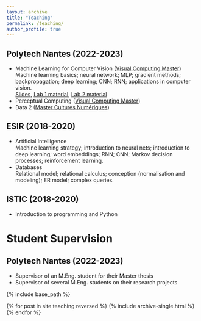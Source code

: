 ```yaml
---
layout: archive
title: "Teaching"
permalink: /teaching/
author_profile: true
---
```


## Polytech Nantes (2022-2023)


* Machine Learning for Computer Vision ([Visual Computing Master](https://polytech.univ-nantes.fr/fr/les-formations/masters-internationaux/visual-computing-masters-degree-vico))
Machine learning basics; neural network; MLP; gradient methods; backpropagation; deep learning; CNN; RNN; applications in computer vision.   
[Slides](https://deep.univ-nantes.io/advnn/cours/1_introduction.html#/title-slide), <a id="raw-url" href="https://github.com/abruckert/abruckert.github.io/blob/master/files/VICO_MLCV_Lab1.zip">Lab 1 material</a>, <a id="raw-url" href="https://github.com/abruckert/abruckert.github.io/blob/master/files/VICO_MLCV_Lab2.zip">Lab 2 material</a>
* Perceptual Computing ([Visual Computing Master](https://polytech.univ-nantes.fr/fr/les-formations/masters-internationaux/visual-computing-masters-degree-vico))
* Data 2 ([Master Cultures Numériques](https://mcn.univ-nantes.fr/))

## ESIR (2018-2020)


* Artificial Intelligence   
Machine learning strategy; introduction to neural nets; introduction to deep learning; word embeddings; RNN; CNN; Markov decision processes; reinforcement learning.
* Databases   
Relational model; relational calculus; conception (normalisation and modeling); ER model; complex queries.

## ISTIC (2018-2020)

* Introduction to programming and Python

Student Supervision
===
## Polytech Nantes (2022-2023)

* Supervisor of an M.Eng. student for their Master thesis
* Supervisor of several M.Eng. students on their research projects

{% include base_path %}

{% for post in site.teaching reversed %}
  {% include archive-single.html %}
{% endfor %}
